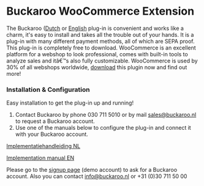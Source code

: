 # Buckaroo WooCommerce Extension

The Buckaroo ([Dutch](https://www.buckaroo.nl/resources/integratie/woocommerce) or [English](https://www.buckaroo.eu/resources/integration/woocommerce) plug-in is convenient and works like a charm, it's easy to install and takes all the trouble out of your hands.
It is a plug-in with many different payment methods, all of which are SEPA proof. This plug-in is completely free to download. WooCommerce is an excellent platform for a webshop to look professional, comes with built-in tools to analyze sales and itâ€™s also fully customizable. WooCommerce is used by 30% of all webshops worldwide, [download](https://www.buckaroo.nl/integratie/plugins/woocommerce/) this plugin now and find out more!

### Installation & Configuration 

Easy installation to get the plug-in up and running!
1. Contact Buckaroo by phone 030 711 5010 or by mail sales@buckaroo.nl to request a Buckaroo account.
2. Use one of the manuals below to configure the plug-in and connect it with your Buckaroo account.

[Implementatiehandleiding NL](https://ps.w.org/wc-buckaroo-bpe-gateway/trunk/Wordpress_WooCommerce_3.9.x.NL.pdf)

[Implementation manual EN](https://ps.w.org/wc-buckaroo-bpe-gateway/trunk/Wordpress_WooCommerce_3.9.x.EN.pdf)

Please go to the [signup page](https://www.buckaroo.eu/solutions/request-form) (demo account) to ask for a Buckaroo account. Also you can contact info@buckaroo.nl or +31 (0)30 711 50 00

